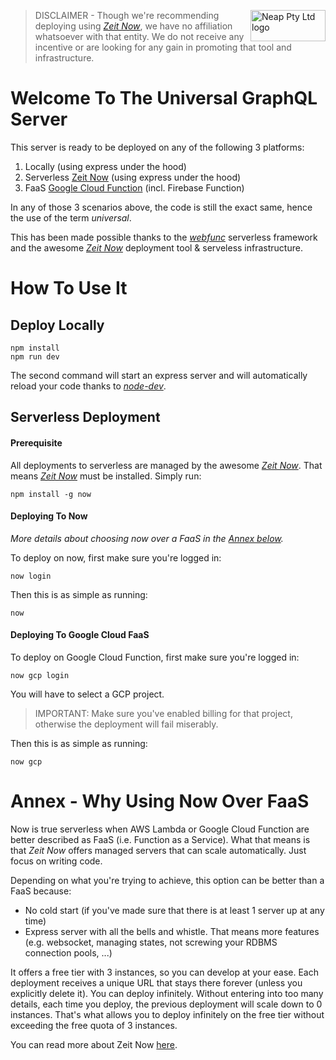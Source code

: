 <a href="https://neap.co" target="_blank"><img src="https://neap.co/img/neap_black_small_logo.png" alt="Neap Pty Ltd logo" title="Neap" align="right" height="50" width="120"/></a>

> DISCLAIMER - Though we're recommending deploying using [_Zeit Now_](https://zeit.co/now), we have no affiliation whatsoever with that entity. We do not receive any incentive or are looking for any gain in promoting that tool and infrastructure. 

# Welcome To The Universal GraphQL Server

This server is ready to be deployed on any of the following 3 platforms:
1. Locally (using express under the hood)
2. Serverless [Zeit Now](https://zeit.co/now) (using express under the hood)
3. FaaS [Google Cloud Function](https://cloud.google.com/functions/) (incl. Firebase Function)

In any of those 3 scenarios above, the code is still the exact same, hence the use of the term _universal_. 

This has been made possible thanks to the [_webfunc_](https://github.com/nicolasdao/webfunc) serverless framework and the awesome [_Zeit Now_](https://zeit.co/now) deployment tool & serveless infrastructure.

# How To Use It
## Deploy Locally
```
npm install
npm run dev
```

The second command will start an express server and will automatically reload your code thanks to [_node-dev_](https://github.com/fgnass/node-dev).
## Serverless Deployment
#### Prerequisite
All deployments to serverless are managed by the awesome [_Zeit Now_](https://zeit.co/now). That means [_Zeit Now_](https://zeit.co/now) must be installed. Simply run:

```
npm install -g now
```

#### Deploying To Now
_More details about choosing now over a FaaS in the [Annex below](#annex-why-using-now-over-faas)._

To deploy on now, first make sure you're logged in:
```
now login
``` 

Then this is as simple as running:
```
now
```

#### Deploying To Google Cloud FaaS 
To deploy on Google Cloud Function, first make sure you're logged in:
```
now gcp login
``` 
You will have to select a GCP project. 

> IMPORTANT: Make sure you've enabled billing for that project, otherwise the deployment will fail miserably.

Then this is as simple as running:
```
now gcp
```

# Annex - Why Using Now Over FaaS 
Now is true serverless when AWS Lambda or Google Cloud Function are better described as FaaS (i.e. Function as a Service). What that means is that _Zeit Now_ offers managed servers that can scale automatically. Just focus on writing code. 

Depending on what you're trying to achieve, this option can be better than a FaaS because:
- No cold start (if you've made sure that there is at least 1 server up at any time)
- Express server with all the bells and whistle. That means more features (e.g. websocket, managing states, not screwing your RDBMS connection pools, ...)

It offers a free tier with 3 instances, so you can develop at your ease. Each deployment receives a unique URL that stays there forever (unless you explicitly delete it). You can deploy infinitely. Without entering into too many details, each time you deploy, the previous deployment will scale down to 0 instances. That's what allows you to deploy infinitely on the free tier without exceeding the free quota of 3 instances.

You can read more about Zeit Now [here](https://zeit.co/now). 